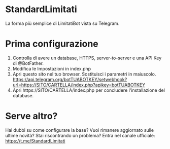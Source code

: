 # StandardLimitati
La forma più semplice di LimitatiBot vista su Telegram. 

# Prima configurazione
1) Controlla di avere un database, HTTPS, server-to-server e una API Key di @BotFather.
2) Modifica le Impostazioni in index.php
3) Apri questo sito nel tuo browser. Sostituisci i parametri in maiuscolo.
https://api.telegram.org/botTUABOTKEY/setwebhook?url=https://SITO/CARTELLA/index.php?apikey=botTUABOTKEY
4) Apri https://SITO/CARTELLA/index.php per concludere l'installazione del database.


# Serve altro?
Hai dubbi su come configurare la base? Vuoi rimanere aggiornato sulle ultime novità? Stai riscontrando un problema?
Entra nel canale ufficiale: https://t.me/StandardLimitati
